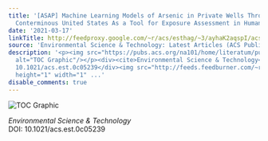 ```yaml
---
title: '[ASAP] Machine Learning Models of Arsenic in Private Wells Throughout the
  Conterminous United States As a Tool for Exposure Assessment in Human Health Studies'
date: '2021-03-17'
linkTitle: http://feedproxy.google.com/~r/acs/esthag/~3/ayhaK2aqspI/acs.est.0c05239
source: 'Environmental Science & Technology: Latest Articles (ACS Publications)'
description: '<p><img src="https://pubs.acs.org/na101/home/literatum/publisher/achs/journals/content/esthag/0/esthag.ahead-of-print/acs.est.0c05239/20210317/images/medium/es0c05239_0005.gif"
  alt="TOC Graphic"/></p><div><cite>Environmental Science & Technology</cite></div><div>DOI:
  10.1021/acs.est.0c05239</div><img src="http://feeds.feedburner.com/~r/acs/esthag/~4/ayhaK2aqspI"
  height="1" width="1" ...'
disable_comments: true
---
```

<p><img src="https://pubs.acs.org/na101/home/literatum/publisher/achs/journals/content/esthag/0/esthag.ahead-of-print/acs.est.0c05239/20210317/images/medium/es0c05239_0005.gif" alt="TOC Graphic"/></p><div><cite>Environmental Science & Technology</cite></div><div>DOI: 10.1021/acs.est.0c05239</div><img src="http://feeds.feedburner.com/~r/acs/esthag/~4/ayhaK2aqspI" height="1" width="1" ...